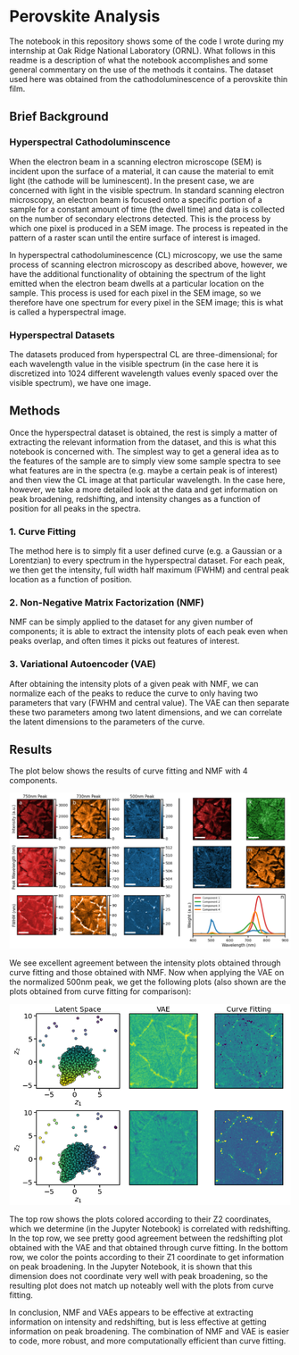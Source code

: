 # Perovskite Analysis

The notebook in this repository shows some of the code I wrote during my internship at Oak Ridge National Laboratory (ORNL). What follows in this readme is a description of what the notebook accomplishes and some general commentary on the use of the methods it contains. The dataset used here was obtained from the cathodoluminescence of a perovskite thin film.

## Brief Background

### Hyperspectral Cathodoluminscence
When the electron beam in a scanning electron microscope (SEM) is incident upon the surface of a material, it can cause the material to emit light (the cathode will be luminescent). In the present case, we are concerned with light in the visible spectrum. In standard scanning electron microscopy, an electron beam is focused onto a specific portion of a sample for a constant amount of time (the dwell time) and data is collected on the number of secondary electrons detected. This is the process by which one pixel is produced in a SEM image. The process is repeated in the pattern of a raster scan until the entire surface of interest is imaged.

In hyperspectral cathodoluminescence (CL) microscopy, we use the same process of scanning electron microscopy as described above, however, we have the additional functionality of obtaining the spectrum of the light emitted when the electron beam dwells at a particular location on the sample. This process is used for each pixel in the SEM image, so we therefore have one spectrum for every pixel in the SEM image; this is what is called a hyperspectral image.

### Hyperspectral Datasets

The datasets produced from hyperspectral CL are three-dimensional; for each wavelength value in the visible spectrum (in the case here it is discretized into 1024 different wavelength values evenly spaced over the visible spectrum), we have one image. 

## Methods

Once the hyperspectral dataset is obtained, the rest is simply a matter of extracting the relevant information from the dataset, and this is what this notebook is concerned with. The simplest way to get a general idea as to the features of the sample are to simply view some sample spectra to see what features are in the spectra (e.g. maybe a certain peak is of interest) and then view the CL image at that particular wavelength. In the case here, however, we take a more detailed look at the data and get information on peak broadening, redshifting, and intensity changes as a function of position for all peaks in the spectra.

### 1. Curve Fitting

The method here is to simply fit a user defined curve (e.g. a Gaussian or a Lorentzian) to every spectrum in the hyperspectral dataset. For each peak, we then get the intensity, full width half maximum (FWHM) and central peak location as a function of position.

### 2. Non-Negative Matrix Factorization (NMF)

NMF can be simply applied to the dataset for any given number of components; it is able to extract the intensity plots of each peak even when peaks overlap, and often times it picks out features of interest.

### 3. Variational Autoencoder (VAE)

After obtaining the intensity plots of a given peak with NMF, we can normalize each of the peaks to reduce the curve to only having two parameters that vary (FWHM and central value). The VAE can then separate these two parameters among two latent dimensions, and we can correlate the latent dimensions to the parameters of the curve.

## Results

The plot below shows the results of curve fitting and NMF with 4 components.

![](curve_fitting_and_nmf_plots.png)

We see excellent agreement between the intensity plots obtained through curve fitting and those obtained with NMF. Now when applying the VAE on the normalized 500nm peak, we get the following plots (also shown are the plots obtained from curve fitting for comparison):

![](vae_plots.png)

The top row shows the plots colored according to their Z2 coordinates, which we determine (in the Jupyter Notebook) is correlated with redshifting. In the top row, we see pretty good agreement between the redshifting plot obtained with the VAE and that obtained through curve fitting. In the bottom row, we color the points according to their Z1 coordinate to get information on peak broadening. In the Jupyter Notebook, it is shown that this dimension does not coordinate very well with peak broadening, so the resulting plot does not match up noteably well with the plots from curve fitting.

In conclusion, NMF and VAEs appears to be effective at extracting information on intensity and redshifting, but is less effective at getting information on peak broadening. The combination of NMF and VAE is easier to code, more robust, and more computationally efficient than curve fitting.
